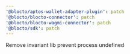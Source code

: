 ```yaml
---
'@blocto/aptos-wallet-adapter-plugin': patch
'@blocto/blocto-connector': patch
'@blocto/blocto-wagmi-connector': patch
'@blocto/sdk': patch
---
```


Remove invariant lib prevent process undefined
